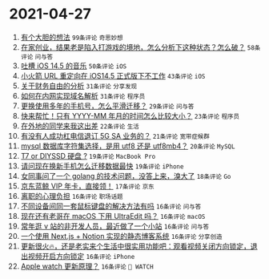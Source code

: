 # 2021-04-27

1. [有个大胆的想法](https://www.v2ex.com/t/773516) `99条评论` `奇思妙想`
1. [在家创业，结果老是陷入打游戏的境地，怎么分析下这种状态？怎么破？](https://www.v2ex.com/t/773579) `58条评论` `问与答`
1. [吐槽 iOS 14.5 的音乐](https://www.v2ex.com/t/773507) `50条评论` `iOS`
1. [小火箭 URL 重定向在 iOS14.5 正式版下不工作](https://www.v2ex.com/t/773536) `43条评论` `iOS`
1. [关于财务自由的分析](https://www.v2ex.com/t/773614) `31条评论` `分享发现`
1. [如何在内网实现域名解析](https://www.v2ex.com/t/773549) `31条评论` `程序员`
1. [更换使用多年的手机号，怎么平滑迁移？](https://www.v2ex.com/t/773574) `29条评论` `问与答`
1. [快来帮忙！只有 YYYY-MM 年月的时间怎么比较大小？](https://www.v2ex.com/t/773526) `23条评论` `程序员`
1. [在外地的同学来我这出差](https://www.v2ex.com/t/773634) `22条评论` `生活`
1. [有没有人成功杠电信退订 5G SA 业务的？](https://www.v2ex.com/t/773546) `21条评论` `宽带症候群`
1. [mysql 数据库字符集选择，是用 utf8 还是 utf8mb4？](https://www.v2ex.com/t/773509) `20条评论` `MySQL`
1. [T7 or DIYSSD 硬盘 ?](https://www.v2ex.com/t/773621) `19条评论` `MacBook Pro`
1. [请问现在换新手机怎么迁移数据最快](https://www.v2ex.com/t/773538) `19条评论` `iPhone`
1. [女同事问了一个 golang 的技术问题，没答上来，溴大了](https://www.v2ex.com/t/773635) `18条评论` `Go`
1. [京东蓝鲸 VIP 年卡，直接领！](https://www.v2ex.com/t/773513) `17条评论` `京东`
1. [离职的心理负担](https://www.v2ex.com/t/773628) `16条评论` `职场话题`
1. [不同设备间同一套鼠标键盘的解决方法有吗](https://www.v2ex.com/t/773625) `16条评论` `问与答`
1. [现在还有老哥在 macOS 下用 UltraEdit 吗？](https://www.v2ex.com/t/773624) `16条评论` `macOS`
1. [常年逛 v 站的非开发人员，最近做了一个小站](https://www.v2ex.com/t/773605) `16条评论` `问与答`
1. [一个使用 Next.js + Notion 实现的静态博客系统](https://www.v2ex.com/t/773594) `16条评论` `分享创造`
1. [更新很火🔥，还是老实来个生活中很实用功能吧：观看视频关闭方向锁定，退出视频开启方向锁定](https://www.v2ex.com/t/773561) `16条评论` `iPhone`
1. [Apple watch 更新原理？](https://www.v2ex.com/t/773514) `16条评论` ` WATCH`
